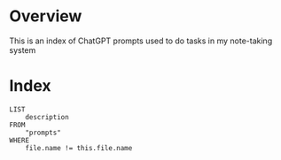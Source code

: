 # Overview
This is an index of ChatGPT prompts used to do tasks in my note-taking system

# Index
```dataview
LIST
	description
FROM
	"prompts"
WHERE
	file.name != this.file.name
```